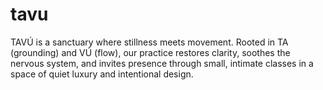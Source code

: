 # tavu
TAVÚ is a sanctuary where stillness meets movement. Rooted in TA (grounding) and VÚ (flow), our practice restores clarity, soothes the nervous system, and invites presence through small, intimate classes in a space of quiet luxury and intentional design.
